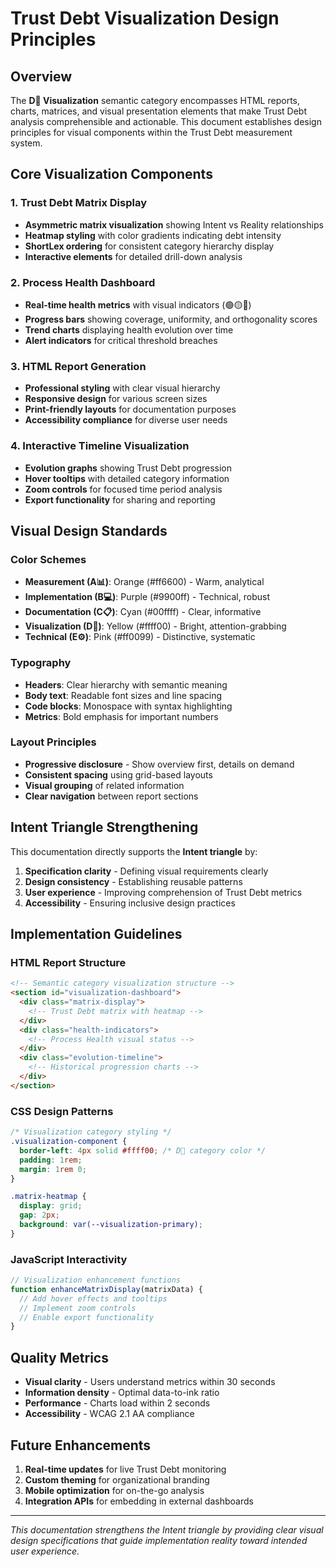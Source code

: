 # Trust Debt Visualization Design Principles

## Overview

The **D🎨 Visualization** semantic category encompasses HTML reports, charts, matrices, and visual presentation elements that make Trust Debt analysis comprehensible and actionable. This document establishes design principles for visual components within the Trust Debt measurement system.

## Core Visualization Components

### 1. Trust Debt Matrix Display
- **Asymmetric matrix visualization** showing Intent vs Reality relationships
- **Heatmap styling** with color gradients indicating debt intensity
- **ShortLex ordering** for consistent category hierarchy display
- **Interactive elements** for detailed drill-down analysis

### 2. Process Health Dashboard
- **Real-time health metrics** with visual indicators (🟢🟡🔴)
- **Progress bars** showing coverage, uniformity, and orthogonality scores
- **Trend charts** displaying health evolution over time
- **Alert indicators** for critical threshold breaches

### 3. HTML Report Generation
- **Professional styling** with clear visual hierarchy
- **Responsive design** for various screen sizes
- **Print-friendly layouts** for documentation purposes
- **Accessibility compliance** for diverse user needs

### 4. Interactive Timeline Visualization
- **Evolution graphs** showing Trust Debt progression
- **Hover tooltips** with detailed category information
- **Zoom controls** for focused time period analysis
- **Export functionality** for sharing and reporting

## Visual Design Standards

### Color Schemes
- **Measurement (A📊)**: Orange (#ff6600) - Warm, analytical
- **Implementation (B💻)**: Purple (#9900ff) - Technical, robust  
- **Documentation (C📋)**: Cyan (#00ffff) - Clear, informative
- **Visualization (D🎨)**: Yellow (#ffff00) - Bright, attention-grabbing
- **Technical (E⚙️)**: Pink (#ff0099) - Distinctive, systematic

### Typography
- **Headers**: Clear hierarchy with semantic meaning
- **Body text**: Readable font sizes and line spacing
- **Code blocks**: Monospace with syntax highlighting
- **Metrics**: Bold emphasis for important numbers

### Layout Principles
- **Progressive disclosure** - Show overview first, details on demand
- **Consistent spacing** using grid-based layouts
- **Visual grouping** of related information
- **Clear navigation** between report sections

## Intent Triangle Strengthening

This documentation directly supports the **Intent triangle** by:

1. **Specification clarity** - Defining visual requirements clearly
2. **Design consistency** - Establishing reusable patterns
3. **User experience** - Improving comprehension of Trust Debt metrics
4. **Accessibility** - Ensuring inclusive design practices

## Implementation Guidelines

### HTML Report Structure
```html
<!-- Semantic category visualization structure -->
<section id="visualization-dashboard">
  <div class="matrix-display">
    <!-- Trust Debt matrix with heatmap -->
  </div>
  <div class="health-indicators">
    <!-- Process Health visual status -->
  </div>
  <div class="evolution-timeline">
    <!-- Historical progression charts -->
  </div>
</section>
```

### CSS Design Patterns
```css
/* Visualization category styling */
.visualization-component {
  border-left: 4px solid #ffff00; /* D🎨 category color */
  padding: 1rem;
  margin: 1rem 0;
}

.matrix-heatmap {
  display: grid;
  gap: 2px;
  background: var(--visualization-primary);
}
```

### JavaScript Interactivity
```javascript
// Visualization enhancement functions
function enhanceMatrixDisplay(matrixData) {
  // Add hover effects and tooltips
  // Implement zoom controls
  // Enable export functionality
}
```

## Quality Metrics

- **Visual clarity** - Users understand metrics within 30 seconds
- **Information density** - Optimal data-to-ink ratio
- **Performance** - Charts load within 2 seconds
- **Accessibility** - WCAG 2.1 AA compliance

## Future Enhancements

1. **Real-time updates** for live Trust Debt monitoring
2. **Custom theming** for organizational branding
3. **Mobile optimization** for on-the-go analysis
4. **Integration APIs** for embedding in external dashboards

---

*This documentation strengthens the Intent triangle by providing clear visual design specifications that guide implementation reality toward intended user experience.*